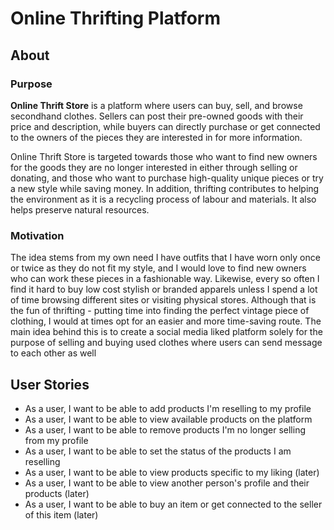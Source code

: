 # Online Thrifting Platform

## About 
### Purpose
**Online Thrift Store** is a platform where users can buy, sell, and browse secondhand clothes. 
Sellers can post their pre-owned goods with their price and description, while buyers can directly 
purchase or get connected to the owners of the pieces they are interested in for more information.

Online Thrift Store is targeted towards those who want to find new owners for the goods they are no 
longer interested in either through selling or donating, and those who want to purchase high-quality
unique pieces or try a new style while saving money. In addition, thrifting contributes
to helping the environment as it is a recycling process of labour and materials. It also helps 
preserve natural resources.

### Motivation
The idea stems from my own need I have outfits that I have worn only once or twice as they do not 
fit my style, and I would love to find new owners who can work these pieces in a fashionable way. 
Likewise, every so often I find it hard to buy low cost stylish or branded apparels unless I spend 
a lot of time browsing different sites or visiting physical stores. Although that is the fun of 
thrifting - putting time into finding the perfect vintage piece of clothing, I would at times opt 
for an easier and more time-saving route. The main idea behind this is to create a social media liked 
platform solely for the purpose of selling and buying used clothes where users can send message to 
each other as well


## User Stories
- As a user, I want to be able to add products I'm reselling to my profile
- As a user, I want to be able to view available products on the platform
- As a user, I want to be able to remove products I'm no longer selling from my profile
- As a user, I want to be able to set the status of the products I am reselling
- As a user, I want to be able to view products specific to my liking (later)
- As a user, I want to be able to view another person's profile and their products (later)
- As a user, I want to be able to buy an item or get connected to the seller of this item (later)
